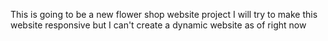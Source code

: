 This is going to be a new flower shop website project I will try to make this website responsive but I can't create a dynamic website as of right now
